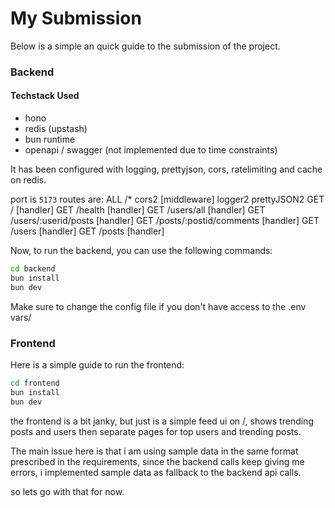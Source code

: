 # My Submission

Below is a simple an quick guide to the submission of the project.

### Backend

#### Techstack Used

- hono
- redis (upstash)
- bun runtime
- openapi / swagger (not implemented due to time constraints)

It has been configured with logging, prettyjson, cors, ratelimiting and cache on redis.

port is `5173`
routes are:
ALL  /*
       cors2
       [middleware]
       logger2
       prettyJSON2
GET  /
       [handler]
GET  /health
       [handler]
GET  /users/all
       [handler]
GET  /users/:userid/posts
       [handler]
GET  /posts/:postid/comments
       [handler]
GET  /users
       [handler]
GET  /posts
       [handler]

Now, to run the backend, you can use the following commands:

```bash
cd backend
bun install
bun dev
```

Make sure to change the config file if you don't have access to the .env vars/


### Frontend

Here is a simple guide to run the frontend:

```bash
cd frontend
bun install
bun dev
```

the frontend is a bit janky, but just is a simple feed ui on /, shows trending posts and users
then separate pages for top users and trending posts.

The main issue here is that i am using sample data in the same format prescribed in the requirements, since the backend calls keep giving me errors, i implemented sample data as fallback to the backend api calls.

so lets go with that for now.